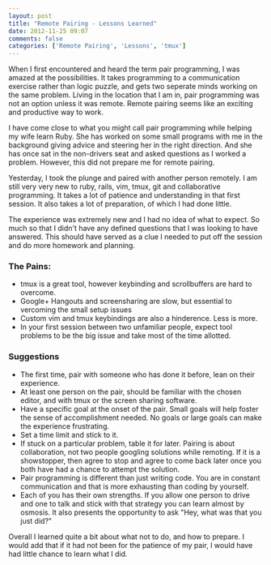 ```yaml
---
layout: post
title: "Remote Pairing - Lessons Learned"
date: 2012-11-25 09:07
comments: false
categories: ['Remote Pairing', 'Lessons', 'tmux']
---
```

When I first encountered and heard the term pair programming, I was amazed at the possibilities.  It takes programming to a communication exercise rather than logic puzzle, and gets two seperate minds working on the same problem.  Living in the location that I am in, pair programming was not an option unless it was remote.  Remote pairing seems like an exciting and productive way to work.

I have come close to what you might call pair programming while helping my wife learn Ruby.  She has worked on some small programs with me in the background giving advice and steering her in the right direction.  And she has once sat in the non-drivers seat and asked questions as I worked a problem.  However, this did not prepare me for remote pairing.

<!-- More -->

Yesterday, I took the plunge and paired with another person remotely. I am still very very new to ruby, rails, vim, tmux, git and collaborative programming.  It takes a lot of patience and understanding in that first session. It also takes a lot of preparation, of which I had done little.

The experience was extremely new and I had no idea of what to expect.  So much so that I didn't have any defined questions that I was looking to have answered.  This should have served as a clue I needed to put off the session and do more homework and planning.

### The Pains:

* tmux is a great tool, however keybinding and scrollbuffers are hard to overcome.
* Google+ Hangouts and screensharing are slow, but essential to vercoming the small setup issues
* Custom vim and tmux keybindings are also a hinderence. Less is more.
* In your first session between two unfamiliar people, expect tool problems to be the big issue and take most of the time allotted.

### Suggestions
* The first time, pair with someone who has done it before, lean on their experience.
* At least one person on the pair, should be familiar with the chosen editor, and with tmux or the screen sharing software.
* Have a specific goal at the onset of the pair.  Small goals will help foster the sense of accomplishment needed.  No goals or large goals can make the experience frustrating.
* Set a time limit and stick to it.
* If stuck on a particular problem, table it for later. Pairing is about collaboration, not two people googling solutions while remoting.  If it is a showstopper, then agree to stop and agree to come back later once you both have had a chance to attempt the solution.
* Pair programming is different than just writing code.  You are in constant communication and that is more exhausting than coding by yourself.
* Each of you has their own strengths.  If you allow one person to drive and one to talk and stick with that strategy you can learn almost by osmosis.  It also presents the opportunity to ask "Hey, what was that you just did?"

Overall I learned quite a bit about what not to do, and how to prepare. I would add that if it had not been for the patience of my pair, I would have had little chance to learn what I did.

